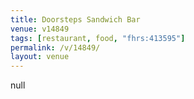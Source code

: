 ```yaml
---
title: Doorsteps Sandwich Bar
venue: v14849
tags: [restaurant, food, "fhrs:413595"]
permalink: /v/14849/
layout: venue
---
```

null